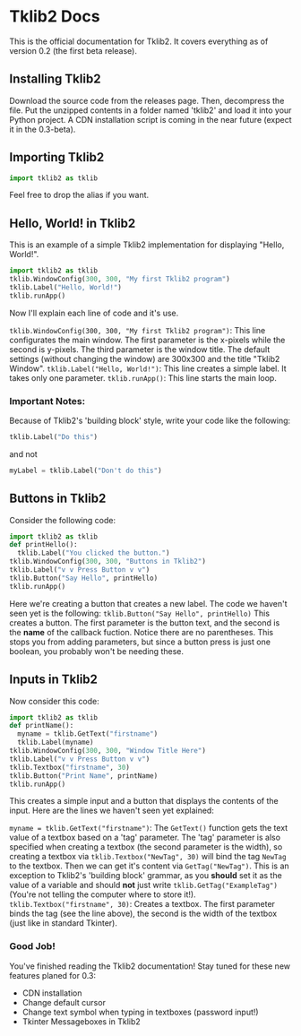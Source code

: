 # Tklib2 Docs
This is the official documentation for Tklib2.
It covers everything as of version 0.2 (the first beta release).

## Installing Tklib2 
Download the source code from the releases page.
Then, decompress the file. Put the unzipped contents in a folder named 'tklib2' and load it into your Python project.
A CDN installation script is coming in the near future (expect it in the 0.3-beta).

## Importing Tklib2
```python
import tklib2 as tklib
```
Feel free to drop the alias if you want.

## Hello, World! in Tklib2
This is an example of a simple Tklib2 implementation for displaying "Hello, World!".
```python
import tklib2 as tklib
tklib.WindowConfig(300, 300, "My first Tklib2 program")
tklib.Label("Hello, World!")
tklib.runApp()
```
Now I'll explain each line of code and it's use.

`tklib.WindowConfig(300, 300, "My first Tklib2 program")`: This line configurates the main window. The first parameter is the x-pixels while the second is y-pixels. The third parameter is the window title. The default settings (without changing the window) are 300x300 and the title "Tklib2 Window".
`tklib.Label("Hello, World!")`: This line creates a simple label. It takes only one parameter.
`tklib.runApp()`: This line starts the main loop.

### Important Notes:
Because of Tklib2's 'building block' style, write your code like the following:
```python
tklib.Label("Do this")
```
and not
```python
myLabel = tklib.Label("Don't do this")
```

## Buttons in Tklib2
Consider the following code:
```python
import tklib2 as tklib
def printHello():
  tklib.Label("You clicked the button.")
tklib.WindowConfig(300, 300, "Buttons in Tklib2")
tklib.Label("v v Press Button v v")
tklib.Button("Say Hello", printHello)
tklib.runApp()
```
Here we're creating a button that creates a new label.
The code we haven't seen yet is the following:
`tklib.Button("Say Hello", printHello)`
This creates a button. The first parameter is the button text, and the second is the **name** of the callback fuction.
Notice there are no parentheses. This stops you from adding parameters, but since a button press is just one boolean, you probably won't be needing these.

## Inputs in Tklib2
Now consider this code:
```python
import tklib2 as tklib
def printName():
  myname = tklib.GetText("firstname")
  tklib.Label(myname)
tklib.WindowConfig(300, 300, "Window Title Here")
tklib.Label("v v Press Button v v")
tklib.Textbox("firstname", 30)
tklib.Button("Print Name", printName)
tklib.runApp()
```
This creates a simple input and a button that displays the contents of the input.
Here are the lines we haven't seen yet explained:

`myname = tklib.GetText("firstname")`: The `GetText()` function gets the text value of a textbox based on a 'tag' parameter. The 'tag' parameter is also specified when creating a textbox (the second parameter is the width), so creating a textbox via `tklib.Textbox("NewTag", 30)` will bind the tag `NewTag` to the textbox. Then we can get it's content via `GetTag("NewTag")`. This is an exception to Tklib2's 'building block' grammar, as you **should** set it as the value of a variable and should **not** just write `tklib.GetTag("ExampleTag")` (You're not telling the computer where to store it!).
`tklib.Textbox("firstname", 30)`: Creates a textbox. The first parameter binds the tag (see the line above), the second is the width of the textbox (just like in standard Tkinter).

### Good Job!
You've finished reading the Tklib2 documentation!
Stay tuned for these new features planed for 0.3:
- CDN installation 
- Change default cursor
- Change text symbol when typing in textboxes (password input!)
- Tkinter Messageboxes in Tklib2



